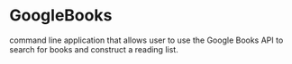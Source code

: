 # GoogleBooks
command line application that allows user to use the Google Books API to search for books and construct a reading list. 
